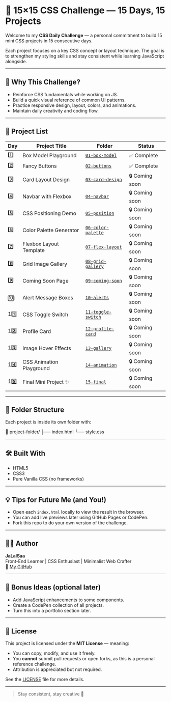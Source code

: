 # 🎯 15×15 CSS Challenge — 15 Days, 15 Projects

Welcome to my **CSS Daily Challenge** — a personal commitment to build 15 mini CSS projects in 15 consecutive days.

Each project focuses on a key CSS concept or layout technique. The goal is to strengthen my styling skills and stay consistent while learning JavaScript alongside.

---

## 🧠 Why This Challenge?

- Reinforce CSS fundamentals while working on JS.
- Build a quick visual reference of common UI patterns.
- Practice responsive design, layout, colors, and animations.
- Maintain daily creativity and coding flow.

---

## 📁 Project List

| Day | Project Title             | Folder                             | Status            |
|-----|---------------------------|------------------------------------|-------------------|
| 1️⃣ | Box Model Playground      | [`01-box-model`](01-box-model)     | ✅ Complete        |
| 2️⃣ | Fancy Buttons             | [`02-buttons`](02-buttons)         | ✅ Complete     |
| 3️⃣ | Card Layout Design        | [`03-card-design`](03-card-design) | 🔒 Coming soon     |
| 4️⃣ | Navbar with Flexbox       | [`04-navbar`](04-navbar)           | 🔒 Coming soon     |
| 5️⃣ | CSS Positioning Demo      | [`05-position`](05-position)       | 🔒 Coming soon     |
| 6️⃣ | Color Palette Generator   | [`06-color-palette`](06-color-palette) | 🔒 Coming soon     |
| 7️⃣ | Flexbox Layout Template   | [`07-flex-layout`](07-flex-layout) | 🔒 Coming soon     |
| 8️⃣ | Grid Image Gallery        | [`08-grid-gallery`](08-grid-gallery) | 🔒 Coming soon     |
| 9️⃣ | Coming Soon Page          | [`09-coming-soon`](09-coming-soon) | 🔒 Coming soon     |
| 🔟 | Alert Message Boxes        | [`10-alerts`](10-alerts)           | 🔒 Coming soon     |
| 11️⃣ | CSS Toggle Switch        | [`11-toggle-switch`](11-toggle-switch) | 🔒 Coming soon     |
| 12️⃣ | Profile Card             | [`12-profile-card`](12-profile-card) | 🔒 Coming soon     |
| 13️⃣ | Image Hover Effects      | [`13-gallery`](13-gallery)         | 🔒 Coming soon     |
| 14️⃣ | CSS Animation Playground | [`14-animation`](14-animation)     | 🔒 Coming soon     |
| 15️⃣ | Final Mini Project ✨     | [`15-final`](15-final)             | 🔒 Coming soon     |

---

## 📌 Folder Structure

Each project is inside its own folder with:

📁 project-folder/ ├── index.html └── style.css

---

## 🛠️ Built With

- HTML5
- CSS3
- Pure Vanilla CSS (no frameworks)

---

## 💡 Tips for Future Me (and You!)

- Open each `index.html` locally to view the result in the browser.
- You can add live previews later using GitHub Pages or CodePen.
- Fork this repo to do your own version of the challenge.

---

## 👨‍💻 Author

**JaLalSaa**  
Front-End Learner | CSS Enthusiast | Minimalist Web Crafter  
🔗 [My GitHub](https://github.com/JaLalSaa)

---

## 🧪 Bonus Ideas (optional later)

- Add JavaScript enhancements to some components.
- Create a CodePen collection of all projects.
- Turn this into a portfolio section later.

---

## 📜 License

This project is licensed under the **MIT License** — meaning:

- You can copy, modify, and use it freely.
- You **cannot** submit pull requests or open forks, as this is a personal reference challenge.
- Attribution is appreciated but not required.

See the [LICENSE](LICENSE) file for more details.

---

> Stay consistent, stay creative 🌱
